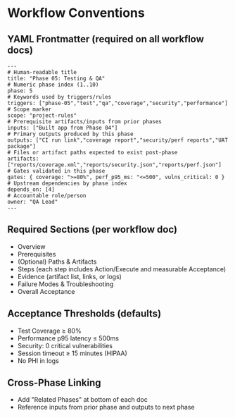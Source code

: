 # Workflow Conventions

## YAML Frontmatter (required on all workflow docs)
```
---
# Human-readable title
title: "Phase 05: Testing & QA"
# Numeric phase index (1..10)
phase: 5
# Keywords used by triggers/rules
triggers: ["phase-05","test","qa","coverage","security","performance"]
# Scope marker
scope: "project-rules"
# Prerequisite artifacts/inputs from prior phases
inputs: ["Built app from Phase 04"]
# Primary outputs produced by this phase
outputs: ["CI run link","coverage report","security/perf reports","UAT package"]
# Files or artifact paths expected to exist post-phase
artifacts: ["reports/coverage.xml","reports/security.json","reports/perf.json"]
# Gates validated in this phase
gates: { coverage: ">=80%", perf_p95_ms: "<=500", vulns_critical: 0 }
# Upstream dependencies by phase index
depends_on: [4]
# Accountable role/person
owner: "QA Lead"
---
```

## Required Sections (per workflow doc)
- Overview
- Prerequisites
- (Optional) Paths & Artifacts
- Steps (each step includes Action/Execute and measurable Acceptance)
- Evidence (artifact list, links, or logs)
- Failure Modes & Troubleshooting
- Overall Acceptance

## Acceptance Thresholds (defaults)
- Test Coverage ≥ 80%
- Performance p95 latency ≤ 500ms
- Security: 0 critical vulnerabilities
- Session timeout ≥ 15 minutes (HIPAA)
- No PHI in logs

## Cross-Phase Linking
- Add "Related Phases" at bottom of each doc
- Reference inputs from prior phase and outputs to next phase